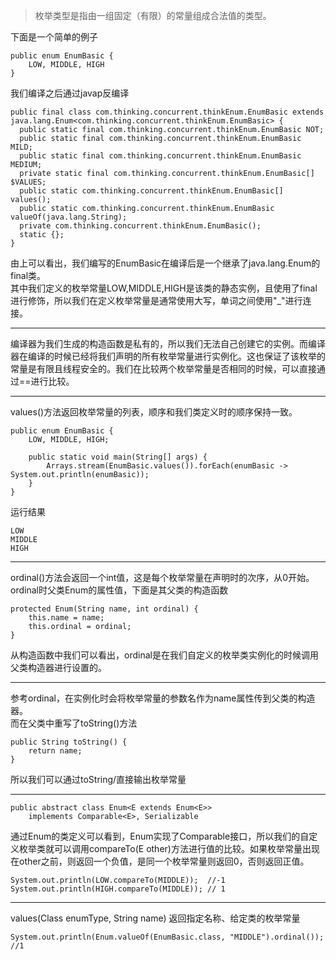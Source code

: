 >枚举类型是指由一组固定（有限）的常量组成合法值的类型。   

下面是一个简单的例子  
	
	public enum EnumBasic {
    	LOW, MIDDLE, HIGH
	}
我们编译之后通过javap反编译
	
	public final class com.thinking.concurrent.thinkEnum.EnumBasic extends java.lang.Enum<com.thinking.concurrent.thinkEnum.EnumBasic> {
	  public static final com.thinking.concurrent.thinkEnum.EnumBasic NOT;
	  public static final com.thinking.concurrent.thinkEnum.EnumBasic MILD;
	  public static final com.thinking.concurrent.thinkEnum.EnumBasic MEDIUM;
	  private static final com.thinking.concurrent.thinkEnum.EnumBasic[] $VALUES;
	  public static com.thinking.concurrent.thinkEnum.EnumBasic[] values();
	  public static com.thinking.concurrent.thinkEnum.EnumBasic valueOf(java.lang.String);
	  private com.thinking.concurrent.thinkEnum.EnumBasic();
	  static {};
	}
由上可以看出，我们编写的EnumBasic在编译后是一个继承了java.lang.Enum的final类。  
其中我们定义的枚举常量LOW,MIDDLE,HIGH是该类的静态实例，且使用了final进行修饰，所以我们在定义枚举常量是通常使用大写，单词之间使用"_"进行连接。  

---
编译器为我们生成的构造函数是私有的，所以我们无法自己创建它的实例。而编译器在编译的时候已经将我们声明的所有枚举常量进行实例化。这也保证了该枚举的常量是有限且线程安全的。我们在比较两个枚举常量是否相同的时候，可以直接通过==进行比较。
  
---
values()方法返回枚举常量的列表，顺序和我们类定义时的顺序保持一致。
	
	public enum EnumBasic {
    	LOW, MIDDLE, HIGH;

	    public static void main(String[] args) {
	        Arrays.stream(EnumBasic.values()).forEach(enumBasic -> System.out.println(enumBasic));
	    }
	}
运行结果
	
	LOW
	MIDDLE
	HIGH

---
ordinal()方法会返回一个int值，这是每个枚举常量在声明时的次序，从0开始。  
ordinal时父类Enum的属性值，下面是其父类的构造函数
	
	protected Enum(String name, int ordinal) {
        this.name = name;
        this.ordinal = ordinal;
    }
从构造函数中我们可以看出，ordinal是在我们自定义的枚举类实例化的时候调用父类构造器进行设置的。

---
参考ordinal，在实例化时会将枚举常量的参数名作为name属性传到父类的构造器。  
而在父类中重写了toString()方法
	
	public String toString() {
        return name;
    }
所以我们可以通过toString/直接输出枚举常量

---
	
	public abstract class Enum<E extends Enum<E>>
        implements Comparable<E>, Serializable 
通过Enum的类定义可以看到，Enum实现了Comparable接口，所以我们的自定义枚举类就可以调用compareTo(E other)方法进行值的比较。如果枚举常量出现在other之前，则返回一个负值，是同一个枚举常量则返回0，否则返回正值。
	
	System.out.println(LOW.compareTo(MIDDLE));  //-1
    System.out.println(HIGH.compareTo(MIDDLE)); // 1

---
values(Class<T> enumType, String name) 返回指定名称、给定类的枚举常量   
	
	System.out.println(Enum.valueOf(EnumBasic.class, "MIDDLE").ordinal());  //1